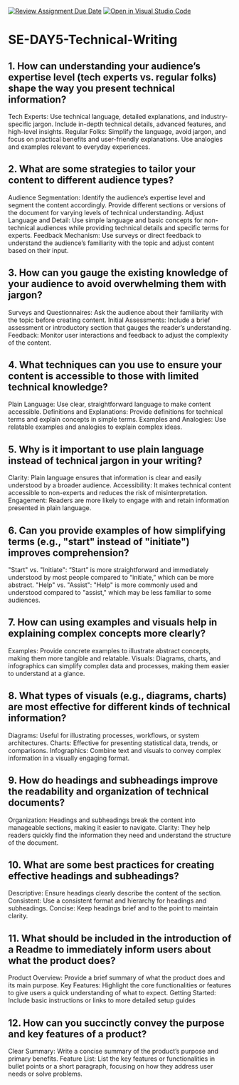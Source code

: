 [![Review Assignment Due Date](https://classroom.github.com/assets/deadline-readme-button-22041afd0340ce965d47ae6ef1cefeee28c7c493a6346c4f15d667ab976d596c.svg)](https://classroom.github.com/a/zsAR-pyY)
[![Open in Visual Studio Code](https://classroom.github.com/assets/open-in-vscode-2e0aaae1b6195c2367325f4f02e2d04e9abb55f0b24a779b69b11b9e10269abc.svg)](https://classroom.github.com/online_ide?assignment_repo_id=15890152&assignment_repo_type=AssignmentRepo)
# SE-DAY5-Technical-Writing
## 1. How can understanding your audience’s expertise level (tech experts vs. regular folks) shape the way you present technical information?
Tech Experts: Use technical language, detailed explanations, and industry-specific jargon. Include in-depth technical details, advanced features, and high-level insights.
Regular Folks: Simplify the language, avoid jargon, and focus on practical benefits and user-friendly explanations. Use analogies and examples relevant to everyday experiences.
## 2. What are some strategies to tailor your content to different audience types?
Audience Segmentation: Identify the audience’s expertise level and segment the content accordingly. Provide different sections or versions of the document for varying levels of technical understanding.
Adjust Language and Detail: Use simple language and basic concepts for non-technical audiences while providing technical details and specific terms for experts.
Feedback Mechanism: Use surveys or direct feedback to understand the audience’s familiarity with the topic and adjust content based on their input.
## 3. How can you gauge the existing knowledge of your audience to avoid overwhelming them with jargon?
Surveys and Questionnaires: Ask the audience about their familiarity with the topic before creating content.
Initial Assessments: Include a brief assessment or introductory section that gauges the reader’s understanding.
Feedback: Monitor user interactions and feedback to adjust the complexity of the content.
## 4. What techniques can you use to ensure your content is accessible to those with limited technical knowledge?
Plain Language: Use clear, straightforward language to make content accessible.
Definitions and Explanations: Provide definitions for technical terms and explain concepts in simple terms.
Examples and Analogies: Use relatable examples and analogies to explain complex ideas.
## 5. Why is it important to use plain language instead of technical jargon in your writing?
Clarity: Plain language ensures that information is clear and easily understood by a broader audience.
Accessibility: It makes technical content accessible to non-experts and reduces the risk of misinterpretation.
Engagement: Readers are more likely to engage with and retain information presented in plain language.
## 6. Can you provide examples of how simplifying terms (e.g., "start" instead of "initiate") improves comprehension?
"Start" vs. "Initiate": “Start” is more straightforward and immediately understood by most people compared to “initiate,” which can be more abstract.
"Help" vs. "Assist": "Help" is more commonly used and understood compared to "assist," which may be less familiar to some audiences.
## 7. How can using examples and visuals help in explaining complex concepts more clearly?
Examples: Provide concrete examples to illustrate abstract concepts, making them more tangible and relatable.
Visuals: Diagrams, charts, and infographics can simplify complex data and processes, making them easier to understand at a glance.

## 8. What types of visuals (e.g., diagrams, charts) are most effective for different kinds of technical information?
Diagrams: Useful for illustrating processes, workflows, or system architectures.
Charts: Effective for presenting statistical data, trends, or comparisons.
Infographics: Combine text and visuals to convey complex information in a visually engaging format.
## 9. How do headings and subheadings improve the readability and organization of technical documents?
Organization: Headings and subheadings break the content into manageable sections, making it easier to navigate.
Clarity: They help readers quickly find the information they need and understand the structure of the document.
## 10. What are some best practices for creating effective headings and subheadings?
Descriptive: Ensure headings clearly describe the content of the section.
Consistent: Use a consistent format and hierarchy for headings and subheadings.
Concise: Keep headings brief and to the point to maintain clarity.
## 11. What should be included in the introduction of a Readme to immediately inform users about what the product does?
Product Overview: Provide a brief summary of what the product does and its main purpose.
Key Features: Highlight the core functionalities or features to give users a quick understanding of what to expect.
Getting Started: Include basic instructions or links to more detailed setup guides
## 12. How can you succinctly convey the purpose and key features of a product?
Clear Summary: Write a concise summary of the product’s purpose and primary benefits.
Feature List: List the key features or functionalities in bullet points or a short paragraph, focusing on how they address user needs or solve problems.
